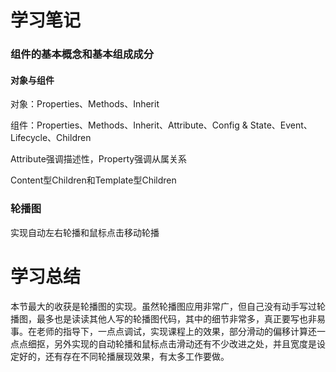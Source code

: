 # 学习笔记

### 组件的基本概念和基本组成成分

#### 对象与组件

对象：Properties、Methods、Inherit

组件：Properties、Methods、Inherit、Attribute、Config & State、Event、Lifecycle、Children

Attribute强调描述性，Property强调从属关系

Content型Children和Template型Children

### 轮播图

实现自动左右轮播和鼠标点击移动轮播

# 学习总结

本节最大的收获是轮播图的实现。虽然轮播图应用非常广，但自己没有动手写过轮播图，最多也是读读其他人写的轮播图代码，其中的细节非常多，真正要写也非易事。在老师的指导下，一点点调试，实现课程上的效果，部分滑动的偏移计算还一点点细抠，另外实现的自动轮播和鼠标点击滑动还有不少改进之处，并且宽度是设定好的，还有存在不同轮播展现效果，有太多工作要做。